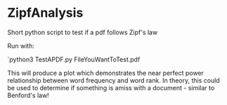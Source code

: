 # ZipfAnalysis
Short python script to test if a pdf follows Zipf's law 

Run with:

`python3 TestAPDF.py FileYouWantToTest.pdf

This will produce a plot which demonstrates the near perfect power relationship between word frequency and word rank. In theory, this could be used to determine if something is amiss with a document - similar to Benford's law!
